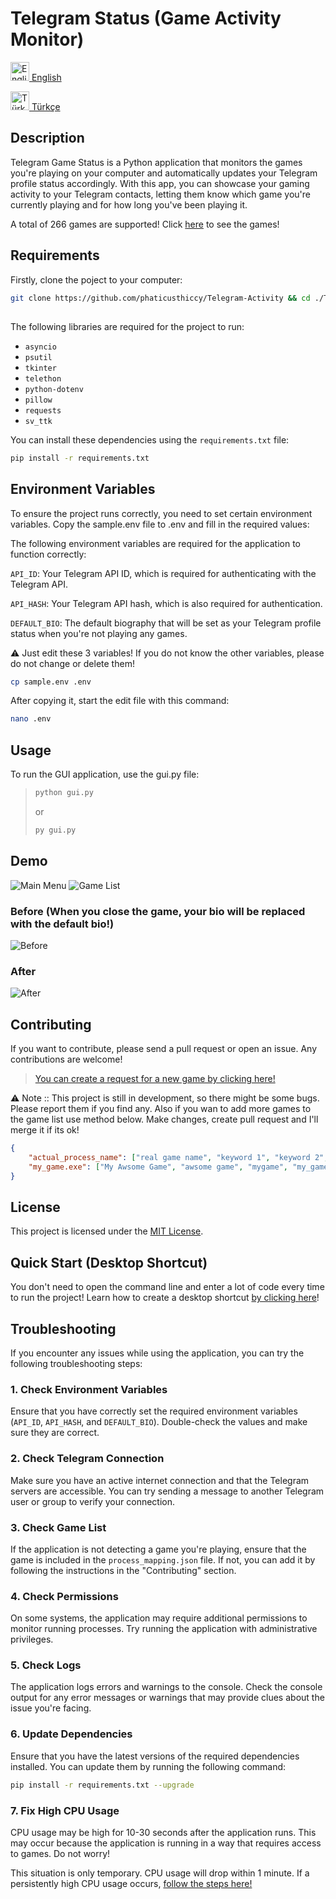 # Telegram Status (Game Activity Monitor)

[<img src="https://images.emojiterra.com/openmoji/v15.0/512px/1f1ec-1f1e7.png" alt="English" width="30" height="30"> English](README.md)

[<img src="https://images.emojiterra.com/openmoji/v15.0/512px/1f1f9-1f1f7.png" alt="Türkçe" width="30" height="30"> Türkçe](README.tr.md)


## Description

Telegram Game Status is a Python application that monitors the games you're playing on your computer and automatically updates your Telegram profile status accordingly. With this app, you can showcase your gaming activity to your Telegram contacts, letting them know which game you're currently playing and for how long you've been playing it.

A total of 266 games are supported! Click [here](https://github.com/phaticusthiccy/Telegram-Activity/blob/master/games/games.csv) to see the games!

## Requirements

Firstly, clone the poject to your computer:

```bash
git clone https://github.com/phaticusthiccy/Telegram-Activity && cd ./Telegram-Activity
```

## 

The following libraries are required for the project to run:

- `asyncio`
- `psutil`
- `tkinter`
- `telethon`
- `python-dotenv`
- `pillow`
- `requests`
- `sv_ttk`

You can install these dependencies using the `requirements.txt` file:

```bash
pip install -r requirements.txt
```

## Environment Variables
To ensure the project runs correctly, you need to set certain environment variables. Copy the sample.env file to .env and fill in the required values:

The following environment variables are required for the application to function correctly:

``API_ID``: Your Telegram API ID, which is required for authenticating with the Telegram API.

``API_HASH``: Your Telegram API hash, which is also required for authentication.

``DEFAULT_BIO``: The default biography that will be set as your Telegram profile status when you're not playing any games.

⚠ Just edit these 3 variables! If you do not know the other variables, please do not change or delete them!

```bash
cp sample.env .env
```

After copying it, start the edit file with this command:

```bash
nano .env
```

## Usage
To run the GUI application, use the gui.py file:

> ```bash
> python gui.py
> ```
> or
> ```bash
> py gui.py
> ```


## Demo

![Main Menu](src/main_page_en.png)
![Game List](src/game_list_en.png)


### Before (When you close the game, your bio will be replaced with the default bio!) 

![Before](src/before.png)

### After

![After](src/after_en.png)


## Contributing
If you want to contribute, please send a pull request or open an issue. Any contributions are welcome!

> [You can create a request for a new game by clicking here!](https://github.com/phaticusthiccy/Telegram-Activity/issues/new?assignees=phaticusthiccy&labels=enhancement%2C+game+request&projects=&template=new-game-request.md&title=%5BREQUEST%5D+New+Game+Request)

⚠ Note :: This project is still in development, so there might be some bugs. Please report them if you find any. Also if you wan to add more games to the game list use method below. Make changes, create pull request and I'll merge it if its ok!

```json
{
    "actual_process_name": ["real game name", "keyword 1", "keyword 2", "keyword n..", "actual_process_name"],
    "my_game.exe": ["My Awsome Game", "awsome game", "mygame", "my_game.exe"]
}
```

## License
This project is licensed under the [MIT License](LICENSE).

## Quick Start (Desktop Shortcut)
You don't need to open the command line and enter a lot of code every time to run the project! Learn how to create a desktop shortcut [by clicking here](https://github.com/phaticusthiccy/Telegram-Activity/wiki/How-to-Create-Desktop-Shortcut)!

## Troubleshooting

If you encounter any issues while using the application, you can try the following troubleshooting steps:

### 1. Check Environment Variables
Ensure that you have correctly set the required environment variables (`API_ID`, `API_HASH`, and `DEFAULT_BIO`). Double-check the values and make sure they are correct.

### 2. Check Telegram Connection
Make sure you have an active internet connection and that the Telegram servers are accessible. You can try sending a message to another Telegram user or group to verify your connection.

### 3. Check Game List
If the application is not detecting a game you're playing, ensure that the game is included in the `process_mapping.json` file. If not, you can add it by following the instructions in the "Contributing" section.

### 4. Check Permissions
On some systems, the application may require additional permissions to monitor running processes. Try running the application with administrative privileges.

### 5. Check Logs
The application logs errors and warnings to the console. Check the console output for any error messages or warnings that may provide clues about the issue you're facing.

### 6. Update Dependencies
Ensure that you have the latest versions of the required dependencies installed. You can update them by running the following command:

```bash
pip install -r requirements.txt --upgrade
```

### 7. Fix High CPU Usage
CPU usage may be high for 10-30 seconds after the application runs. This may occur because the application is running in a way that requires access to games. Do not worry!

This situation is only temporary. CPU usage will drop within 1 minute. If a persistently high CPU usage occurs, [follow the steps here!](https://github.com/phaticusthiccy/Telegram-Activity/wiki/High-CPU-Usage-Solution)